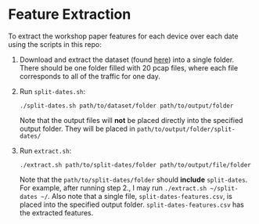 Feature Extraction
==================

To extract the workshop paper features for each device over each date using the scripts in this repo:

1. Download and extract the dataset (found [here](http://149.171.189.1/)) into a single folder. There should be one folder filled with 20 pcap files, where each file corresponds to all of the traffic for one day.

2. Run `split-dates.sh`:
    ```
    ./split-dates.sh path/to/dataset/folder path/to/output/folder
    ```
    Note that the output files will **not** be placed directly into the specified output folder. They will be placed in `path/to/output/folder/split-dates/`

3. Run `extract.sh`:
    ```
    ./extract.sh path/to/split-dates/folder path/to/output/file/folder
    ```
    Note that the `path/to/split-dates/folder` should **include** `split-dates`. For example, after running step 2., I may run `./extract.sh ~/split-dates ~/`. Also note that a single file, `split-dates-features.csv`, is placed into the specified output folder. `split-dates-features.csv` has the extracted features.
